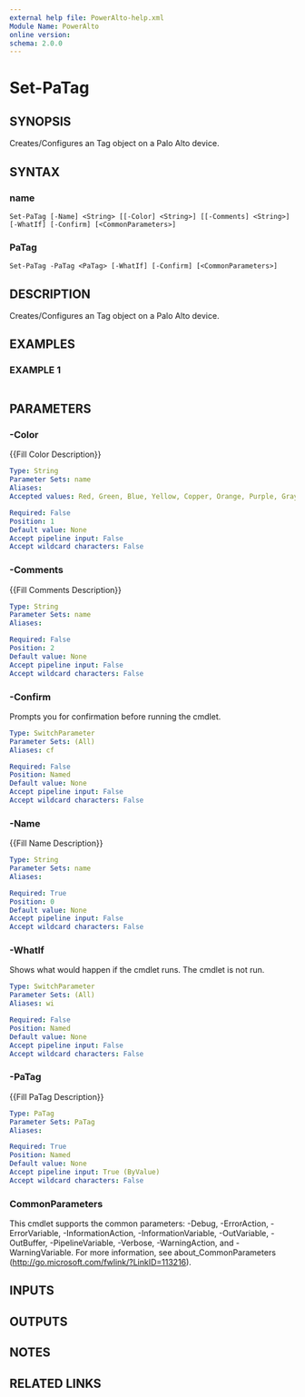 ```yaml
---
external help file: PowerAlto-help.xml
Module Name: PowerAlto
online version:
schema: 2.0.0
---
```


# Set-PaTag

## SYNOPSIS
Creates/Configures an Tag object on a Palo Alto device.

## SYNTAX

### name
```
Set-PaTag [-Name] <String> [[-Color] <String>] [[-Comments] <String>] [-WhatIf] [-Confirm] [<CommonParameters>]
```

### PaTag
```
Set-PaTag -PaTag <PaTag> [-WhatIf] [-Confirm] [<CommonParameters>]
```

## DESCRIPTION
Creates/Configures an Tag object on a Palo Alto device.

## EXAMPLES

### EXAMPLE 1
```

```

## PARAMETERS

### -Color
{{Fill Color Description}}

```yaml
Type: String
Parameter Sets: name
Aliases:
Accepted values: Red, Green, Blue, Yellow, Copper, Orange, Purple, Gray, Light Green, Cyan, Light Gray, Blue Gray, Lime, Black, Gold, Brown, Green

Required: False
Position: 1
Default value: None
Accept pipeline input: False
Accept wildcard characters: False
```

### -Comments
{{Fill Comments Description}}

```yaml
Type: String
Parameter Sets: name
Aliases:

Required: False
Position: 2
Default value: None
Accept pipeline input: False
Accept wildcard characters: False
```

### -Confirm
Prompts you for confirmation before running the cmdlet.

```yaml
Type: SwitchParameter
Parameter Sets: (All)
Aliases: cf

Required: False
Position: Named
Default value: None
Accept pipeline input: False
Accept wildcard characters: False
```

### -Name
{{Fill Name Description}}

```yaml
Type: String
Parameter Sets: name
Aliases:

Required: True
Position: 0
Default value: None
Accept pipeline input: False
Accept wildcard characters: False
```

### -WhatIf
Shows what would happen if the cmdlet runs.
The cmdlet is not run.

```yaml
Type: SwitchParameter
Parameter Sets: (All)
Aliases: wi

Required: False
Position: Named
Default value: None
Accept pipeline input: False
Accept wildcard characters: False
```

### -PaTag
{{Fill PaTag Description}}

```yaml
Type: PaTag
Parameter Sets: PaTag
Aliases:

Required: True
Position: Named
Default value: None
Accept pipeline input: True (ByValue)
Accept wildcard characters: False
```

### CommonParameters
This cmdlet supports the common parameters: -Debug, -ErrorAction, -ErrorVariable, -InformationAction, -InformationVariable, -OutVariable, -OutBuffer, -PipelineVariable, -Verbose, -WarningAction, and -WarningVariable. For more information, see about_CommonParameters (http://go.microsoft.com/fwlink/?LinkID=113216).

## INPUTS

## OUTPUTS

## NOTES

## RELATED LINKS
